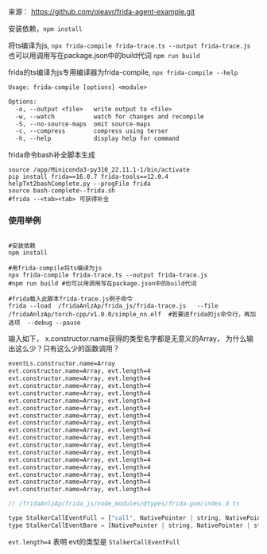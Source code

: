 来源： https://github.com/oleavr/frida-agent-example.git

安装依赖，```npm install```

将ts编译为js, ```npx frida-compile frida-trace.ts --output frida-trace.js``` 也可以用调用写在package.json中的build代词 ```npm run build```


frida的ts编译为js专用编译器为frida-compile, ```npx frida-compile --help```
```txt
Usage: frida-compile [options] <module>

Options:
  -o, --output <file>   write output to <file>
  -w, --watch           watch for changes and recompile
  -S, --no-source-maps  omit source-maps
  -c, --compress        compress using terser
  -h, --help            display help for command

```


frida命令bash补全脚本生成
```shell
source /app/Miniconda3-py310_22.11.1-1/bin/activate
pip install frida==16.0.7 frida-tools==12.0.4
helpTxt2bashComplete.py --progFile frida
source bash-complete--frida.sh
#frida --<tab><tab> 可获得补全
```


### 使用举例
```shell

#安装依赖
npm install

#用frida-compile将ts编译为js
npx frida-compile frida-trace.ts --output frida-trace.js
#npm run build #也可以用调用写在package.json中的build代词 

#frida载入此脚本frida-trace.js例子命令
frida --load  /fridaAnlzAp/frida_js/frida-trace.js   --file  /fridaAnlzAp/torch-cpp/v1.0.0/simple_nn.elf  #若要进frida的js命令行，再加选项  --debug --pause

```

输入如下， x.constructor.name获得的类型名字都是无意义的Array， 为什么输出这么少？只有这么少的函数调用？
```txt
eventLs.constructor.name=Array
evt.constructor.name=Array, evt.length=4
evt.constructor.name=Array, evt.length=4
evt.constructor.name=Array, evt.length=4
evt.constructor.name=Array, evt.length=4
evt.constructor.name=Array, evt.length=4
evt.constructor.name=Array, evt.length=4
evt.constructor.name=Array, evt.length=4
evt.constructor.name=Array, evt.length=4
evt.constructor.name=Array, evt.length=4
evt.constructor.name=Array, evt.length=4
evt.constructor.name=Array, evt.length=4
evt.constructor.name=Array, evt.length=4
evt.constructor.name=Array, evt.length=4
evt.constructor.name=Array, evt.length=4
evt.constructor.name=Array, evt.length=4
evt.constructor.name=Array, evt.length=4
evt.constructor.name=Array, evt.length=4
```
```js
// /fridaAnlzAp/frida_js/node_modules/@types/frida-gum/index.d.ts

type StalkerCallEventFull = ["call", NativePointer | string, NativePointer | string, number];  //长度为 4
type StalkerCallEventBare = [NativePointer | string, NativePointer | string, number];          //长度为 3
```
```evt.length=4``` 表明 evt的类型是 ```StalkerCallEventFull```